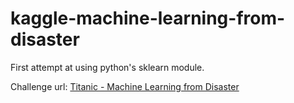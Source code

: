 # kaggle-machine-learning-from-disaster

First attempt at using python's sklearn module. 

Challenge url: [Titanic - Machine Learning from Disaster](https://www.kaggle.com/competitions/titanic)
